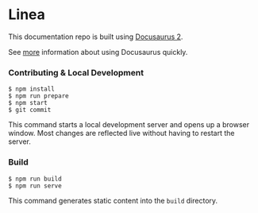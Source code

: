 # Linea

This documentation repo is built using [Docusaurus 2](https://docusaurus.io/).

See [more](https://docs-template.consensys.net/) information about using Docusaurus quickly.

### Contributing & Local Development

    $ npm install
    $ npm run prepare
    $ npm start
    $ git commit

This command starts a local development server and opens up a browser window. Most changes are reflected live without having to restart the server.

### Build

    $ npm run build
    $ npm run serve

This command generates static content into the `build` directory.
